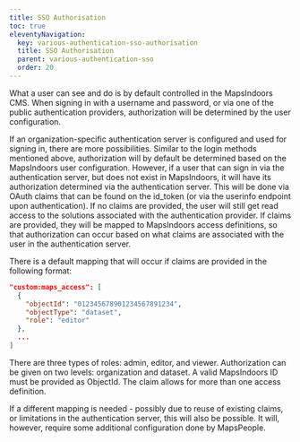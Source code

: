 ```yaml
---
title: SSO Authorisation
toc: true
eleventyNavigation:
  key: various-authentication-sso-authorisation
  title: SSO Authorisation
  parent: various-authentication-sso
  order: 20
---
```


What a user can see and do is by default controlled in the MapsIndoors CMS.
When signing in with a username and password, or via one of the public authentication providers, authorization will be determined by the user configuration.

If an organization-specific authentication server is configured and used for signing in, there are more possibilities.
Similar to the login methods mentioned above, authorization will by default be determined based on the MapsIndoors user configuration.
However, if a user that can sign in via the authentication server, but does not exist in MapsIndoors, it will have its authorization determined via the authentication server.
This will be done via OAuth claims that can be found on the id_token (or via the userinfo endpoint upon authentication).
If no claims are provided, the user will still get read access to the solutions associated with the authentication provider.
If claims are provided, they will be mapped to MapsIndoors access definitions, so that authorization can occur based on what claims are associated with the user in the authentication server.

There is a default mapping that will occur if claims are provided in the following format:

```json
"custom:maps_access": [
  {
    "objectId": "012345678901234567891234",
    "objectType": "dataset",
    "role": "editor"
  },
  ...
]
```

There are three types of roles: admin, editor, and viewer.
Authorization can be given on two levels: organization and dataset.
A valid MapsIndoors ID must be provided as ObjectId.
The claim allows for more than one access definition.

If a different mapping is needed - possibly due to reuse of existing claims, or limitations in the authentication server, this will also be possible.
It will, however, require some additional configuration done by MapsPeople.
